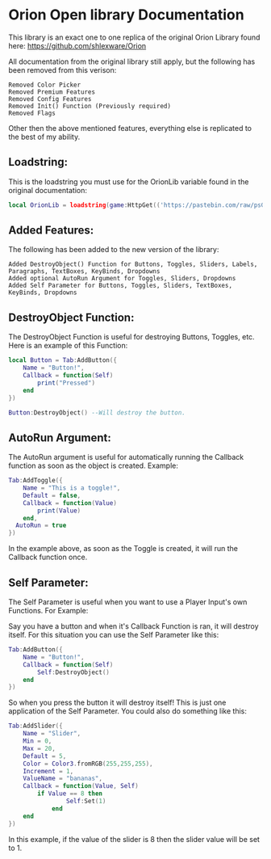 # Orion Open library Documentation
This library is an exact one to one replica of the original Orion Library found here: https://github.com/shlexware/Orion

All documentation from the original library still apply, but the following has been removed from this verison:

```
Removed Color Picker
Removed Premium Features
Removed Config Features
Removed Init() Function (Previously required)
Removed Flags
```

Other then the above mentioned features, everything else is replicated to the best of my ability.

## Loadstring:

This is the loadstring you must use for the OrionLib variable found in the original documentation:
```lua
local OrionLib = loadstring(game:HttpGet(('https://pastebin.com/raw/psGx1Bcn')))()
```

## Added Features:
The following has been added to the new version of the library:

```
Added DestroyObject() Function for Buttons, Toggles, Sliders, Labels, Paragraphs, TextBoxes, KeyBinds, Dropdowns
Added optional AutoRun Argument for Toggles, Sliders, Dropdowns
Added Self Parameter for Buttons, Toggles, Sliders, TextBoxes, KeyBinds, Dropdowns
```

## DestroyObject Function:
The DestroyObject Function is useful for destroying Buttons, Toggles, etc.
Here is an example of this Function:
```lua
local Button = Tab:AddButton({
	Name = "Button!",
	Callback = function(Self)
      	print("Pressed")
  	end   
})

Button:DestroyObject() --Will destroy the button.
```

## AutoRun Argument:
The AutoRun argument is useful for automatically running the Callback function as soon as the object is created.
Example:
```lua
Tab:AddToggle({
	Name = "This is a toggle!",
	Default = false,
	Callback = function(Value)
		print(Value)
	end,
  AutoRun = true
})
```
In the example above, as soon as the Toggle is created, it will run the Callback function once.

## Self Parameter:

The Self Parameter is useful when you want to use a Player Input's own Functions.
For Example:

Say you have a button and when it's Callback Function is ran, it will destroy itself. 
For this situation you can use the Self Parameter like this:
```lua
Tab:AddButton({
	Name = "Button!",
	Callback = function(Self)
      	Self:DestroyObject()
  	end    
})
```
So when you press the button it will destroy itself!
This is just one application of the Self Parameter. You could also do something like this:
```lua
Tab:AddSlider({
	Name = "Slider",
	Min = 0,
	Max = 20,
	Default = 5,
	Color = Color3.fromRGB(255,255,255),
	Increment = 1,
	ValueName = "bananas",
	Callback = function(Value, Self)
	    if Value == 8 then
            	Self:Set(1)
            end
	end
})
```
In this example, if the value of the slider is 8 then the slider value will be set to 1.
